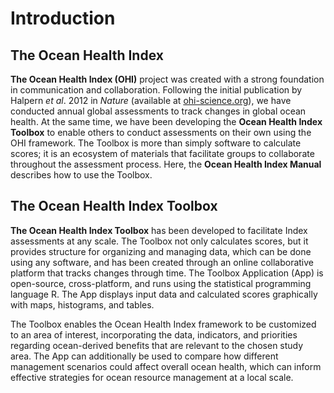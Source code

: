 # Introduction
  
## The Ocean Health Index

**The Ocean Health Index (OHI)** project was created with a strong foundation in communication and collaboration. Following the initial publication by Halpern *et al*. 2012 in *Nature* (available at [ohi-science.org](http://ohi-science.org)), we have conducted annual global assessments to track changes in global ocean health. At the same time, we have been developing the **Ocean Health Index Toolbox** to enable others to conduct assessments on their own using the OHI framework. The Toolbox is more than simply software to calculate scores; it is an ecosystem of materials that facilitate groups to collaborate throughout the assessment process. Here, the **Ocean Health Index Manual** describes how to use the Toolbox.


## The Ocean Health Index Toolbox

**The Ocean Health Index Toolbox** has been developed to facilitate Index assessments at any scale. The Toolbox not only calculates scores, but it provides structure for organizing and managing data, which can be done using any software, and has been created through an online collaborative platform that tracks changes through time. The Toolbox Application (App) is open-source, cross-platform, and runs using the statistical programming language R. The App displays input data and calculated scores graphically with maps, histograms, and tables.  

The Toolbox enables the Ocean Health Index framework to be customized to an area of interest, incorporating the data, indicators, and priorities regarding ocean-derived benefits that are relevant to the chosen study area. The App can additionally be used to compare how different management scenarios could affect overall ocean health, which can inform effective strategies for ocean resource management at a local scale.
